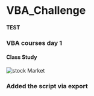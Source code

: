 # VBA_Challenge
#### TEST
### VBA courses day 1
#### Class Study

  ![stock Market](Images/stockmarket.jpg)
### Added the script via export
